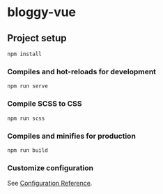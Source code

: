 # bloggy-vue

## Project setup
```
npm install
```

### Compiles and hot-reloads for development
```
npm run serve
```

### Compile SCSS to CSS
```
npm run scss
```

### Compiles and minifies for production
```
npm run build
```

### Customize configuration
See [Configuration Reference](https://cli.vuejs.org/config/).
